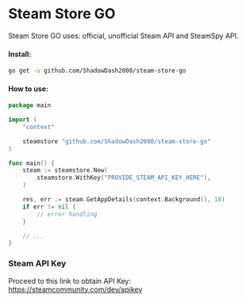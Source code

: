 # Steam Store GO
Steam Store GO uses: official, unofficial Steam API and SteamSpy API.

#### Install:

```bash
go get -u github.com/ShadowDash2000/steam-store-go
```

#### How to use:

```go
package main

import (
	"context"

	steamstore "github.com/ShadowDash2000/steam-store-go"
)

func main() {
	steam := steamstore.New(
		steamstore.WithKey("PROVIDE_STEAM_API_KEY_HERE"),
	)

	res, err := steam.GetAppDetails(context.Background(), 10)
	if err != nil {
		// error handling
	}

	// ...
}
```

### Steam API Key

Proceed to this link to obtain API Key: https://steamcommunity.com/dev/apikey
